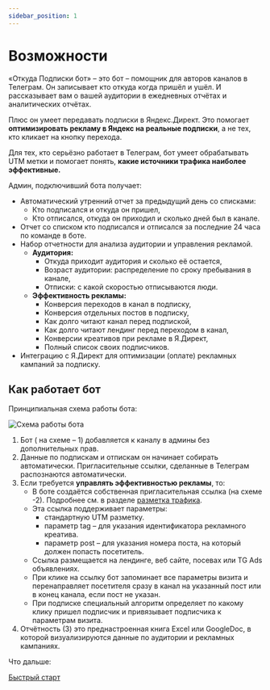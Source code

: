 ```yaml
---
sidebar_position: 1
---
```


# Возможности

«Откуда Подписки бот» – это бот – помощник для авторов каналов в Телеграм. Он записывает кто откуда когда пришёл и ушёл. И рассказывает вам о вашей аудитории в ежедневных отчётах и аналитических отчётах.

Плюс он умеет передавать подписки в Яндекс.Директ. Это помогает **оптимизировать рекламу в Яндекс на реальные подписки**, а не тех, кто кликает на кнопку перехода.

Для тех, кто серьёзно работает в Телеграм, бот умеет обрабатывать UTM метки и помогает понять, **какие источники трафика наиболее эффективные.**

Админ, подключивший бота получает:

- Автоматический утренний отчет за предыдущий день со списками:
  - Кто подписался и откуда он пришел,
  - Кто отписался, откуда он приходил и сколько дней был в канале.
- Отчет со списком кто подписался и отписался за последние 24 часа по команде в боте.
- Набор отчетности для анализа аудитории и управления рекламой.
  - **Аудитория:**
    - Откуда приходит аудитория и сколько её остается,
    - Возраст аудитории: распределение по сроку пребывания в канале,
    - Отписки: с какой скоростью отписываются люди.
  - **Эффективность рекламы:**
    - Конверсия переходов в канал в подписку,
    - Конверсия отдельных постов в подписку,
    - Как долго читают канал перед подпиской,
    - Как долго читают лендинг перед переходом в канал,
    - Конверсии креативов при рекламе в Я.Директ,
    - Полный список своих подписчиков.
- Интеграцию с Я.Директ для оптимизации (оплате) рекламных кампаний за подписку.

## Как работает бот

Принципиальная схема работы бота:

![Схема работы бота](/img/схема-работы-бота-2.jpg)

1. Бот ( на схеме – 1) добавляется к каналу в админы без дополнительных прав.
1. Данные по подпискам и отпискам он начинает собирать автоматически. Пригласительные ссылки, сделанные в Телеграм распознаются автоматически.
1. Если требуется **управлять эффективностью рекламы**, то:
    * В боте создаётся собственная пригласительная ссылка (на схеме -2). Подробнее см. в разделе [разметка трафика](/docs/category/разметка-трафика).
    * Эта ссылка поддерживает параметры:
      * стандартную UTM разметку.
      * параметр tag – для указания идентификатора рекламного креатива.
      * параметр post – для указания номера поста, на который должен попасть посетитель.
    * Ссылка размещается на лендинге, веб сайте, посевах или TG Ads объявлениях.
    * При клике на ссылку бот запоминает все параметры визита и перенаправляет посетителя сразу в канал на указанный пост или в конец канала, если пост не указан.
    * При подписке специальный алгоритм определяет по какому клику пришел подписчик и привязывает подписчика к параметрам визита.
1. Отчётность (3) это преднастроенная книга Excel или GoogleDoc, в которой визуализируются данные по аудитории и рекламных кампаниях.

Что дальше:

[Быстрый старт](./быстрый-старт)
